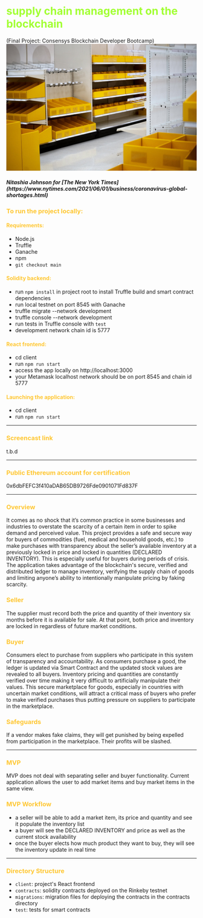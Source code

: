 
**<h1 style="color:#A2FF33">supply chain management on the blockchain</h1>**
(Final Project: Consensys Blockchain Developer Bootcamp)<br>
<img src="assets/00Shortages-1-superJumbo.jpeg" alt="Empty Shelves at Target" width="700"/> 
<h5><em>Nitashia Johnson for [The New York Times](https://www.nytimes.com/2021/06/01/business/coronavirus-global-shortages.html)</em></h5>


**<h3 style="color:#FFC733">To run the project locally:</h3>** 

**<h4 style="color:#FFC733">Requirements:</h4>** 
- Node.js 
- Truffle 
- Ganache
- npm
- ```git checkout main```

**<h4 style="color:#FFC733">Solidity backend:</h4>** 
- run ```npm install``` in project root to install Truffle build and smart contract dependencies
- run local testnet on port 8545 with Ganache
- truffle migrate --network development
- truffle console --network development
- run tests in Truffle console with ```test```
- development network chain id is 5777

**<h4 style="color:#FFC733">React frontend:</h4>** 
- cd client
- run ```npm run start```
- access the app locally on http://localhost:3000
- your Metamask localhost network should be on port 8545 and chain id 5777

**<h4 style="color:#FFC733">Launching the application:</h4>** 
- cd client
- run ```npm run start```
---

**<h3 style="color:#FFC733">Screencast link</h3>** 
t.b.d

---

**<h3 style="color:#FFC733">Public Ethereum account for certification</h3>** 
0x6dbFEFC3f410aDAB65DB9726Fde0901071Fd837F

---

**<h3 style="color:#FFC733">Overview</h3>** 
It comes as no shock that it’s common practice in some businesses and industries to overstate the scarcity of a certain item in order to spike demand and perceived value. This project provides a safe and secure way for buyers of commodities (fuel, medical and household goods, etc.) to make purchases with transparency about the seller’s available inventory at a previously locked in price and locked in quantities (DECLARED INVENTORY). This is especially useful for buyers during periods of crisis. The application takes  advantage of the blockchain's secure, verified and distributed ledger to manage inventory, verifying the supply chain of goods and limiting anyone’s ability to intentionally manipulate pricing by faking scarcity.       

**<h3 style="color:#FFC733">Seller</h3>** 
The supplier must record both the price and quantity of their inventory six months before it is available for sale. At that point, both price and inventory are locked in regardless of future market conditions. 


**<h3 style="color:#FFC733">Buyer</h3>** 
Consumers elect to purchase from suppliers who participate in this system of transparency and accountability. As consumers purchase a good, the ledger is updated via Smart Contract and the updated stock values are revealed to all buyers. Inventory pricing and quantities are constantly verified over time making it very difficult to artificially manipulate their values. This secure marketplace for goods, especially in countries with uncertain market conditions, will attract a critical mass of buyers who prefer to make verified purchases thus putting pressure on suppliers to participate in the marketplace.   

**<h3 style="color:#FFC733">Safeguards</h3>** 
If a vendor makes fake claims, they will get punished by being expelled from participation in the marketplace. Their profits will be slashed.   

---
**<h3 style="color:#FFC733">MVP</h3>** 
MVP does not deal with separating seller and buyer functionality. Current application allows the user to add market items and buy market items in the same view.   

**<h3 style="color:#FFC733">MVP Workflow</h3>** 
- a seller will be able to add a market item, its price and quantity and see it populate the inventory list
- a buyer will see the DECLARED INVENTORY and price as well as the current stock availability 
- once the buyer elects how much product they want to buy, they will see the inventory update in real time
---

**<h3 style="color:#FFC733">Directory Structure</h3>** 
- ``client``: project's React frontend
- ``contracts``: solidity contracts deployed on the Rinkeby testnet
- ``migrations``: migration files for deploying the contracts in the contracts directory 
- ``test``: tests for smart contracts
<p>&nbsp;</p> 






